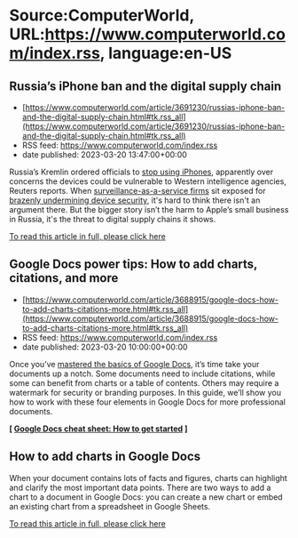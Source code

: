 # Source:ComputerWorld, URL:https://www.computerworld.com/index.rss, language:en-US

## Russia’s iPhone ban and the digital supply chain
 - [https://www.computerworld.com/article/3691230/russias-iphone-ban-and-the-digital-supply-chain.html#tk.rss_all](https://www.computerworld.com/article/3691230/russias-iphone-ban-and-the-digital-supply-chain.html#tk.rss_all)
 - RSS feed: https://www.computerworld.com/index.rss
 - date published: 2023-03-20 13:47:00+00:00

<article>
	<section class="page">
<p>Russia’s Kremlin ordered officials to <a href="https://www.fxempire.com/news/article/kremlin-tells-officials-to-stop-using-iphones-kommersant-newspaper-1316242" rel="nofollow noopener" target="_blank">stop using iPhones</a>, apparently over concerns the devices could be vulnerable to Western intelligence agencies, Reuters reports. When <a href="https://www.computerworld.com/article/3665052/the-surveillance-as-a-service-industry-needs-to-be-brought-to-heel.html">surveillance-as-a-service firms</a> sit exposed for <a href="https://www.computerworld.com/article/3666688/apple-slaps-hard-against-mercenary-surveillance-as-a-service-industry.html">brazenly undermining device security</a>, it's hard to think there isn't an argument there. But the bigger story isn’t the harm to Apple’s small business in Russia, it's the threat to digital supply chains it shows.</p><p class="jumpTag"><a href="https://www.computerworld.com/article/3691230/russias-iphone-ban-and-the-digital-supply-chain.html#jump">To read this article in full, please click here</a></p></section></article>

## Google Docs power tips: How to add charts, citations, and more
 - [https://www.computerworld.com/article/3688915/google-docs-how-to-add-charts-citations-more.html#tk.rss_all](https://www.computerworld.com/article/3688915/google-docs-how-to-add-charts-citations-more.html#tk.rss_all)
 - RSS feed: https://www.computerworld.com/index.rss
 - date published: 2023-03-20 10:00:00+00:00

<article>
	<section class="page">
<p>Once you’ve <a href="https://www.computerworld.com/article/3394683/google-docs-cheat-sheet-how-to-get-started.html">mastered the basics of Google Docs</a>, it’s time take your documents up a notch. Some documents need to include citations, while some can benefit from charts or a table of contents. Others may require a watermark for security or branding purposes. In this guide, we’ll show you how to work with these four elements in Google Docs for more professional documents.</p><aside class="fakesidebar"><strong>[ <a href="https://www.computerworld.com/article/3394683/google-docs-cheat-sheet-how-to-get-started.html">Google Docs cheat sheet: How to get started</a> ]</strong></aside>
<h2 class="toc">How to add charts in Google Docs</h2>
<p>When your document contains lots of facts and figures, charts can highlight and clarify the most important data points. There are two ways to add a chart to a document in Google Docs: you can create a new chart or embed an existing chart from a spreadsheet in Google Sheets.</p><p class="jumpTag"><a href="https://www.computerworld.com/article/3688915/google-docs-how-to-add-charts-citations-more.html#jump">To read this article in full, please click here</a></p></section></article>

